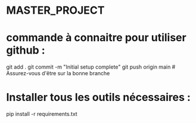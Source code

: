 # MASTER_PROJECT

# commande à connaitre pour utiliser github :

git add .
git commit -m "Initial setup complete"
git push origin main  # Assurez-vous d'être sur la bonne branche

# Installer tous les outils nécessaires :

pip install -r requirements.txt
